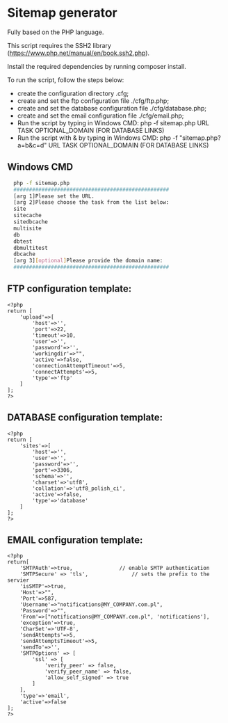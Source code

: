 # Sitemap generator

Fully based on the PHP language.

This script requires the SSH2 library (https://www.php.net/manual/en/book.ssh2.php).

Install the required dependencies by running composer install.

To run the script, follow the steps below:

- create the configuration directory .cfg;
- create and set the ftp configuration file ./cfg/ftp.php;
- create and set the database configuration file ./cfg/database.php;
- create and set the email configuration file ./cfg/email.php;
- Run the script by typing in Windows CMD: php -f sitemap.php URL TASK OPTIONAL_DOMAIN (FOR DATABASE LINKS)
- Run the script with & by typing in Windows CMD: php -f "sitemap.php?a=b&c=d" URL TASK OPTIONAL_DOMAIN (FOR DATABASE LINKS)

## Windows CMD

```bash
  php -f sitemap.php
  ##################################################
  [arg 1]Please set the URL.
  [arg 2]Please choose the task from the list below:
  site
  sitecache
  sitedbcache
  multisite
  db
  dbtest
  dbmultitest
  dbcache
  [arg 3][optional]Please provide the domain name:
  ##################################################
```

## FTP configuration template:
```
<?php
return [
    'upload'=>[
        'host'=>'',
        'port'=>22,
        'timeout'=>10,
        'user'=>'',
        'password'=>'',
        'workingdir'=>"",
		'active'=>false,
        'connectionAttemptTimeout'=>5,
        'connectAttempts'=>5,
        'type'=>'ftp'
    ]
];
?>
```
## DATABASE configuration template:
```
<?php
return [
	'sites'=>[
		'host'=>'',
		'user'=>'',
		'password'=>'',
		'port'=>3306,
		'schema'=>'',
		'charset'=>'utf8',
		'collation'=>'utf8_polish_ci',
        'active'=>false,
        'type'=>'database'
	]
];
?>
```
## EMAIL configuration template:
```
<?php
return[
    'SMTPAuth'=>true,               // enable SMTP authentication
    'SMTPSecure' => 'tls',              // sets the prefix to the servier
    'isSMTP'=>true,
    'Host'=>"",
    'Port'=>587,
    'Username'=>"notifications@MY_COMPANY.com.pl",
    'Password'=>"",
    'From'=>["notifications@MY_COMPANY.com.pl", 'notifications'],
    'exception'=>true,
    'CharSet'=>'UTF-8',
    'sendAttempts'=>5,
    'sendAttemptsTimeout'=>5,
    'sendTo'=>'',
    'SMTPOptions' => [
        'ssl' => [
            'verify_peer' => false,
            'verify_peer_name' => false,
            'allow_self_signed' => true
        ]
    ],
    'type'=>'email',
    'active'=>false
];
?>
```